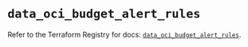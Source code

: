 # `data_oci_budget_alert_rules`

Refer to the Terraform Registry for docs: [`data_oci_budget_alert_rules`](https://registry.terraform.io/providers/oracle/oci/6.37.0/docs/data-sources/budget_alert_rules).
